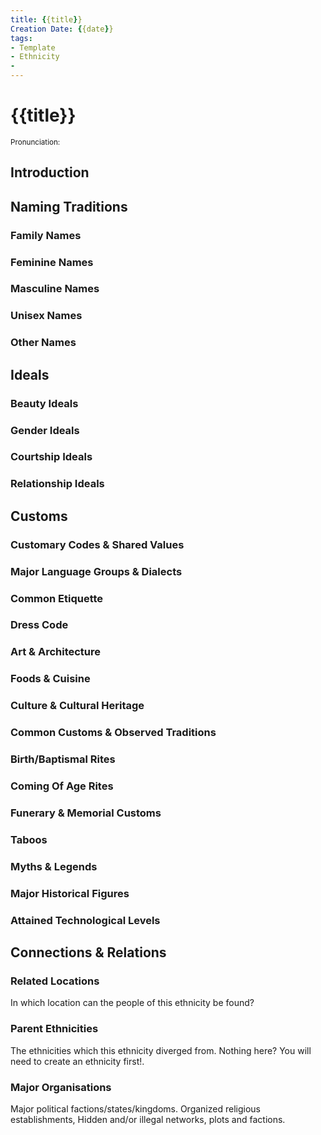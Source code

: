 ```yaml
---
title: {{title}}
Creation Date: {{date}}
tags:
- Template
- Ethnicity
- 
---
```


# {{title}}
<small>Pronunciation:</small>

## Introduction

## Naming Traditions

### Family Names

### Feminine Names

### Masculine Names

### Unisex Names

### Other Names

## Ideals

### Beauty Ideals

### Gender Ideals

### Courtship Ideals

### Relationship Ideals

## Customs

### Customary Codes & Shared Values

### Major Language Groups & Dialects

### Common Etiquette

### Dress Code

### Art & Architecture

### Foods & Cuisine

### Culture & Cultural Heritage

### Common Customs & Observed Traditions

### Birth/Baptismal Rites

### Coming Of Age Rites

### Funerary & Memorial Customs

### Taboos

### Myths & Legends

### Major Historical Figures

### Attained Technological Levels

## Connections & Relations

### Related Locations
In which location can the people of this ethnicity be found?

### Parent Ethnicities
The ethnicities which this ethnicity diverged from. Nothing here? You will need to create an ethnicity first!.

### Major Organisations
Major political factions/states/kingdoms. Organized religious establishments, Hidden and/or illegal networks, plots and factions.